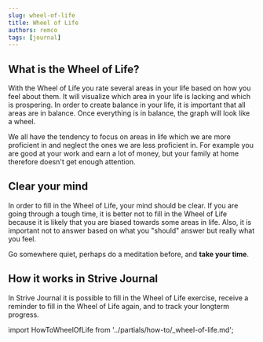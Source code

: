 ```yaml
---
slug: wheel-of-life
title: Wheel of Life
authors: remco
tags: [journal]
---
```


## What is the Wheel of Life?
With the Wheel of Life you rate several areas in your life based on how you feel about them. It will visualize which area in your life is lacking and which is prospering. In order to create balance in your life, it is important that all areas are in balance. Once everything is in balance, the graph will look like a wheel.

<!--truncate-->

We all have the tendency to focus on areas in life which we are more proficient in and neglect the ones we are less proficient in. For example you are good at your work and earn a lot of money, but your family at home therefore doesn't get enough attention.

## Clear your mind
In order to fill in the Wheel of Life, your mind should be clear. If you are going through a tough time, it is better not to fill in the Wheel of Life because it is likely that you are biased towards some areas in life. Also, it is important not to answer based on what you "should" answer but really what you feel.

Go somewhere quiet, perhaps do a meditation before, and __take your time__.

## How it works in Strive Journal
In Strive Journal it is possible to fill in the Wheel of Life exercise, receive a reminder to fill in the Wheel of Life again, and to track your longterm progress. 

import HowToWheelOfLife from '../partials/how-to/_wheel-of-life.md';

<HowToWheelOfLife/>

